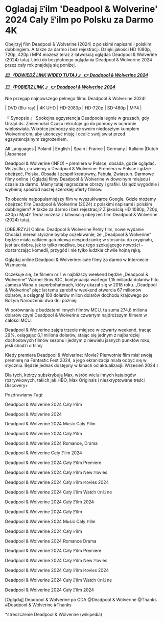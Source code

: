 # Ogladaj 𝙵ilm 'Deadpool &  Wolverine' 2024 Caly 𝙵ilm po Polsku za Darmo 4K


Obejrzyj film Deadpool &  Wolverine (2024) z polskimi napisami i polskim dubbingiem. A także za darmo i bez rejestracji. Dzięki jakości HD 1080p, 720p, 420p i MP4 możesz teraz z łatwością oglądać Deadpool &  Wolverine (2024) tutaj. Linki do bezpłatnego oglądania Deadpool &  Wolverine 2024 przez cały rok znajdują się poniżej.

<p><b><I><a href="https://weflix.cloud/pl/movie/533535/deadpool-wolverine-gityaw">🎞 『ODWIEDŹ LINK WIDEO TUTAJ 』 👉 Deadpool &  Wolverine 2024</a></I></b></p>

<p><b><I><a href="https://weflix.cloud/pl/movie/533535/deadpool-wolverine-gityaw">🎞 『POBIERZ LINK 』 👉 Deadpool & Wolverine 2024</a></I></b></p>

Nie przegap najnowszego pełnego filmu Deadpool & Wolverine 2024!

| DVD (Blu-ray) | 4K UHD | HD-2080p | HD-720p | SD-480p | MP4 |

『 Synopsis 』 Spokojna egzystencja Deadpoola legnie w gruzach, gdy Urząd ds. Zmienności Czasu rekrutuje go do pomocy w ochronie wieloświata. Wkrótce jednoczy się ze swoim niedoszłym kumplem Wolverine’em, aby ukończyć misję i ocalić swój świat przed egzystencjalnym zagrożeniem.

All Languages ​​| Poland | English | Spain | France | Germany | Italiano |Dutch |Japanese

Deadpool & Wolverine (INFO) – premiera w Polsce, obsada, gdzie oglądać. Wszystko, co wiemy o Deadpool &  Wolverine: Premiera w Polsce i gdzie obejrzeć, Polska, Obsada i zespół kreatywny, Fabuła, Zwiastun. Darmowe filmy online | Oglądaj filmy Deadpool &  Wolverine w dowolnym miejscu i czasie za darmo. Mamy tutaj nagradzane obrazy i grafiki. Usiądź wygodnie i wybieraj spośród naszej szerokiej oferty filmów.

To obecnie najpopularniejszy film w wyszukiwarce Google. Gdzie możemy obejrzeć film Deadpool &  Wolverine (2024) z polskimi napisami i polskim dubbingiem? A także za darmo i bez rejestracji? Z jakością HD 1080p, 720p, 420p i Mp4? Teraz możesz z łatwością obejrzeć film Deadpool &  Wolverine (2024) tutaj.

[OBEJRZYJ] Online. Deadpool & Wolverine Pełny film, nowe wydanie Chociaż nierealistyczne byłoby oczekiwanie, że „Deadpool & Wolverine” będzie miała całkiem gatunkową niespodziankę w stosunku do oryginału, jest tak dobra, jak to tylko możliwe, bez tego szokującego nowości – dostarczając komedii, przygód i nie tylko ludzkie chwile hojną ręką.

Oglądaj online Deadpool & Wolverine: całe filmy za darmo w Internecie Wzmacnia.

Oczekuje się, że filmem nr 1 w najbliższy weekend będzie „Deadpool & Wolverine” Warner Bros./DC, kontynuacja wartego 1,15 miliarda dolarów hitu Jamesa Wana o superbohaterach, który ukazał się w 2018 roku. „Deadpool & Wolverine” pięć lat temu zarobił w weekend otwarcia 67 milionów dolarów, a osiągnął 100 dolarów milion dolarów dochodu krajowego po Bożym Narodzeniu dwa dni później.

W porównaniu z budżetami innych filmów MCU, ta suma 274,8 miliona dolarów czyni Deadpool & Wolverine czwartym najdroższym filmem w całości MCU.

Deadpool & Wolverine zajęła trzecie miejsce w czwarty weekend, tracąc 29%, osiągając 6,1 miliona dolarów, stając się jednym z najbardziej dochodowych filmów sezonu i jednym z niewielu jasnych punktów roku, jeśli chodzi o filmy

Kiedy premiera Deadpool & Wolverine: Movie? Pierwotnie film miał swoją premierę na Fantastic Fest 2024, a jego ekranizacja miała odbyć się w styczniu. Będzie jednak dostępny w kinach od aktualizacji: Wrzesień 2024 r

Dla tych, którzy subskrybują Max, wśród wielu innych katalogów rozrywkowych, takich jak HBO, Max Originals i nieskryptowane treści Discovery+


Pozdrawiamy Tagi:

Deadpool & Wolverine 2024 Cały 𝙵ilm

Deadpool & Wolverine 2024

Deadpool & Wolverine 2024 Music Cały 𝙵ilm

Deadpool & Wolverine 2024 Cały 𝙵ilm

Deadpool & Wolverine 2024 Romance, Drama

Deadpool & Wolverine Cały 𝙵ilm 2024

Deadpool & Wolverine 2024 Cały 𝙵ilm Premiere

Deadpool & Wolverine 2024 Cały 𝙵ilm New 𝙼ovies

Deadpool & Wolverine 2024 Cały 𝙵ilm 𝙼ovies 2024

Deadpool & Wolverine 2024 Cały 𝙵ilm Watch 𝙾nl𝚒ne

Deadpool & Wolverine 2024 Cały 𝙵ilm 2024

Deadpool & Wolverine 2024 Cały 𝙵ilm

Deadpool & Wolverine 2024 Music Cały 𝙵ilm

Deadpool & Wolverine 2024 Cały 𝙵ilm

Deadpool & Wolverine 2024 Romance Drama

Deadpool & Wolverine 2024 Cały 𝙵ilm Premiere

Deadpool & Wolverine 2024 Cały 𝙵ilm New 𝙼ovies

Deadpool & Wolverine 2024 Cały 𝙵ilm 𝙼ovies 2024

Deadpool & Wolverine 2024 Cały 𝙵ilm Watch 𝙾nl𝚒ne

Deadpool & Wolverine 2024 Cały 𝙵ilm 2024

[Oglądaj] Deadpool & Wolverine po CDA @Deadpool & Wolverine @Thanks #Deadpool & Wolverine #Thanks


*streszczenie Deadpool & Wolverine (wikipedia)
